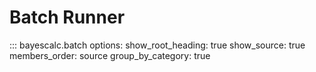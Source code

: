 # Batch Runner

::: bayescalc.batch
    options:
      show_root_heading: true
      show_source: true
      members_order: source
      group_by_category: true
